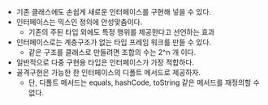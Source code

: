 * 기존 클래스에도 손쉽게 새로운 인터페이스를 구현해 넣을 수 있다.
* 인터페이스는 믹스인 정의에 안성맞춤이다.
  * 기존의 주된 타입 외에도 특정 행위를 제공한다고 선언하는 효과
* 인터페이스로는 계층구조가 없는 타입 프레임 워크를 만들 수 있다.
  * 같은 구조를 클래스로 만들려면 조합의 수는 2^n 개 이다.
* 일반적으로 다중 구현용 타입은 인터페이스가 가장 적합하다.
* 골격구현은 가능한 한 인터페이스의 디폴트 메서드로 제공하자.
  * 단, 디폴트 메서드는 equals, hashCode, toString 같은 메서드를 재정의할 수 없다.
